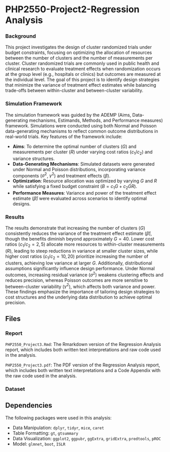 # PHP2550-Project2-Regression Analysis

### Background

This project investigates the design of cluster randomized trials under budget constraints, focusing on optimizing the allocation of resources between the number of clusters and the number of measurements per cluster. Cluster randomized trials are commonly used in public health and clinical research to evaluate treatment effects when randomization occurs at the group level (e.g., hospitals or clinics) but outcomes are measured at the individual level. The goal of this project is to identify design strategies that minimize the variance of treatment effect estimates while balancing trade-offs between within-cluster and between-cluster variability.

### Simulation Framework

The simulation framework was guided by the ADEMP (Aims, Data-generating mechanisms, Estimands, Methods, and Performance measures) framework. Simulations were conducted using both Normal and Poisson data-generating mechanisms to reflect common outcome distributions in real-world trials. Key features of the framework include:
- **Aims**: To determine the optimal number of clusters ($G$) and measurements per cluster ($R$) under varying cost ratios ($c_1/c_2$) and variance structures.
- **Data-Generating Mechanisms**: Simulated datasets were generated under Normal and Poisson distributions, incorporating variance components ($\sigma^2$, $\gamma^2$) and treatment effects ($\beta$).
- **Optimization**: Resource allocation was optimized by varying $G$ and $R$ while satisfying a fixed budget constraint ($B = c_1 G + c_2 G R$).
- **Performance Measures**: Variance and power of the treatment effect estimate ($\hat{\beta}$) were evaluated across scenarios to identify optimal designs.

### Results

The results demonstrate that increasing the number of clusters ($G$) consistently reduces the variance of the treatment effect estimate ($\hat{\beta}$), though the benefits diminish beyond approximately $G = 40$. Lower cost ratios ($c_1/c_2 = 2, 5$) allocate more resources to within-cluster measurements ($R$), leading to steep reductions in variance at smaller cluster sizes, while higher cost ratios ($c_1/c_2 = 10, 20$) prioritize increasing the number of clusters, achieving low variance at larger $G$. Additionally, distributional assumptions significantly influence design performance. Under Normal outcomes, increasing residual variance ($\sigma^2$) weakens clustering effects and reduces precision, whereas Poisson outcomes are more sensitive to between-cluster variability ($\gamma^2$), which affects both variance and power. These findings emphasize the importance of tailoring design strategies to cost structures and the underlying data distribution to achieve optimal precision.

## Files

### Report
`PHP2550_Project3.Rmd`: The Rmarkdown version of the Regression Analysis report, which includes both written text interpretations and raw code used in the analysis. 

`PHP2550_Project3.pdf`: The PDF version of the Regression Analysis report, which includes both written text interpretations and a Code Appendix with the raw code used in the analysis. 

### Dataset

## Dependencies

The following packages were used in this analysis: 

 - Data Manipulation: `dplyr`, `tidyr`, `mice`, `caret`
 - Table Formatting: `gt`, `gtsummary`
 - Data Visualization: `ggplot2`, `ggpubr`, `ggExtra`, `gridExtra`, `predtools`, `pROC`
 - Model: `glmnet`, `boot`, `ISLR`
 
